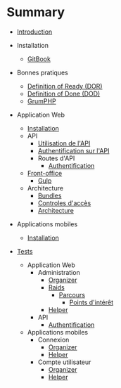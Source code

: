 # Summary

* [Introduction](README.md)
* Installation

    * [GitBook](installation/gitbook.md)
* Bonnes pratiques
  * [Definition of Ready (DOR)](best-practices/DOR.md)
  * [Definition of Done (DOD)](best-practices/DOD.md)
  * [GrumPHP](best-practices/grumphp.md)
* Application Web
    * [Installation](webapp/installation.md)
    * API
        * [Utilisation de l'API](webapp/API/utilisation.md)
        * [Authentification sur l'API](webapp/API/authentification.md)
        * Routes d'API
            - [Authentification](webapp/API/routes/authentification.md)
    * [Front-office](webapp/front/front.md)
        * [Gulp](webapp/front/gulp.md)
    * Architecture
        * [Bundles](webapp/architecture/bundles.md)
        * [Controles d'accès](webapp/architecture/ControleAcces.md)
        * [Architecture](webapp/architecture/bundles)
* Applications mobiles
	* [Installation](phoneapp/installation.md)
* [Tests](tests-fonctionnels/tests.md)
	* Application Web
		* Administration
			* [Organizer](tests-fonctionnels/webapp/Admin/organizer.md)
			* [Raids](tests-fonctionnels/webapp/Organizer/raids.md)
				* [Parcours](tests-fonctionnels/webapp/Organizer/tracks.md)
					* [Points d'intérêt](tests-fonctionnels/webapp/Organizer/pois.md)
			* [Helper](tests-fonctionnels/webapp/Helper/inscription.md)
		* API
			* [Authentification](tests-fonctionnels/webapp/API/authentification.md)
	* Applications mobiles
		* Connexion
			* [Organizer](tests-fonctionnels/phoneapp/connexion/organizer.md)
			* [Helper](tests-fonctionnels/phoneapp/connexion/helper.md)
		* Compte utilisateur
			* [Organizer](tests-fonctionnels/phoneapp/compte/organizer.md)
			* [Helper](tests-fonctionnels/phoneapp/compte/helper.md)

